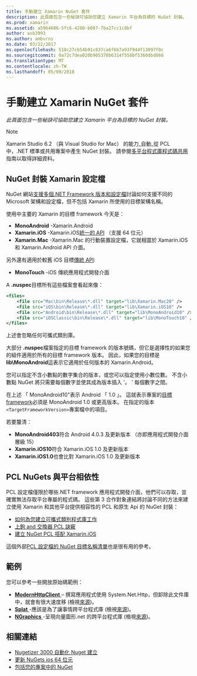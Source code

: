 ```yaml
---
title: 手動建立 Xamarin NuGet 套件
description: 此頁面包含一些秘訣可協助您建立 Xamarin 平台為目標的 NuGet 封裝。
ms.prod: xamarin
ms.assetid: a5964686-5fc6-4280-b087-7ba27cc1c8bf
author: asb3993
ms.author: amburns
ms.date: 03/22/2017
ms.openlocfilehash: 510c27cb54b91c837ca6f6b7a93f944f13097f0c
ms.sourcegitcommit: 0a72c7dea020b965378b6314f558bf5360dbd066
ms.translationtype: MT
ms.contentlocale: zh-TW
ms.lasthandoff: 05/09/2018
---
```

# <a name="manually-creating-nuget-packages-for-xamarin"></a>手動建立 Xamarin NuGet 套件

_此頁面包含一些秘訣可協助您建立 Xamarin 平台為目標的 NuGet 封裝。_

> [!NOTE]
> Xamarin Studio 6.2 （與 Visual Studio for Mac） 的能力_自動_從 PCL 中，.NET 標準或共用專案中產生 NuGet 封裝。 請參閱[多平台程式庫程式碼共用](~/cross-platform/app-fundamentals/nuget-multiplatform-libraries/index.md)指南以取得詳細資料。

## <a name="nuget-package-xamarin-profiles"></a>NuGet 封裝 Xamarin 設定檔

NuGet 網站[支援多個.NET Framework 版本和設定檔](https://docs.nuget.org/create/enforced-package-conventions)討論如何支援不同的 Microsoft 架構和設定檔，但不包括 Xamarin 所使用的目標架構名稱。

使用中主要的 Xamarin 的目標 framework 今天是：

* **MonoAndroid** -Xamarin.Android
* **Xamarin.iOS** -Xamarin.iOS[統一的 API](~/cross-platform/macios/unified/index.md) （支援 64 位元）
* **Xamarin.Mac** -Xamarin.Mac 的行動裝置設定檔，它就相當於 Xamarin.iOS 和 Xamarin.Android API 介面。

另外還有適用於較舊 iOS 目標[傳統 API](~/cross-platform/macios/unified/index.md):

* **MonoTouch** -iOS 傳統應用程式開發介面

A **.nuspec**目標所有這些檔案會看起來像：

```xml
<files>
    <file src="Mac\bin\Release\*.dll" target="lib\Xamarin.Mac20" />
    <file src="iOS\bin\Release\*.dll" target="lib\Xamarin.iOS10" />
    <file src="Android\bin\Release\*.dll" target="lib\MonoAndroid10" />
    <file src="iOSClassic\bin\Release\*.dll" target="lib\MonoTouch10" />
</files>
```

上述會忽略任何可攜式類別庫。

大部分 **.nuspec**檔案指定的目標 framework 的版本號碼，但它是選擇性的如果您的組件適用於所有的目標 framework 版本。 因此，如果您的目標是**lib\MonoAndroid**這表示它適用於任何版本的 Xamarin.Android。

您可以指定不含小數點的數字集合的版本，或您可以指定使用小數位數。 不含小數點 NuGet 將只需要每個數字並使其成為版本插入 '。 ' 每個數字之間。

在上述 「 MonoAndroid10"表示 Android 「 1.0 」。 這就表示專案的[目標 framework](~/android/app-fundamentals/android-api-levels.md)必須是 MonoAndroid 1.0 或更高版本。 在指定的版本`<TargetFrameworkVersion>`專案檔中的項目。

若要釐清：

- **MonoAndroid403**符合 Android 4.0.3 及更新版本 （亦即應用程式開發介面層級 15）
- **Xamarin.iOS10**符合 Xamarin.iOS 1.0 及更新版本
- **Xamarin.iOS1.0**也會比對 Xamarin.iOS 1.0 及更新版本


## <a name="pcl-nugets-with-platform-dependencies"></a>PCL NuGets 與平台相依性

PCL 設定檔僅限於哪些.NET framework 應用程式開發介面，他們可以存取，並確實無法存取平台專屬的程式碼。 這些第 3 合作對象連結將討論不同的方法來建立使用 Xamarin 和其他平台提供相容性的 PCL 和原生 Api 的 NuGet 封裝：

- [如何為您建立可攜式類別程式庫工作](http://blogs.msdn.com/b/dsplaisted/archive/2012/08/27/how-to-make-portable-class-libraries-work-for-you.aspx)
- [上鉤 and 交換器 PCL 訣竅](http://log.paulbetts.org/the-bait-and-switch-pcl-trick/)
- [建立 NuGet PCL 搭配 Xamarin.iOS](http://www.jimbobbennett.io/creating-a-nuget-pcl-that-works-with-xamarin-ios/)

這個外部[PCL 設定檔的 NuGet 目標名稱清單](http://embed.plnkr.co/03ck2dCtnJogBKHJ9EjY)也是很有用的參考。

## <a name="examples"></a>範例

您可以參考一些開放原始碼範例：

- [**ModernHttpClient** ](https://www.nuget.org/packages/modernhttpclient/) – 撰寫應用程式使用 System.Net.Http，但卸除此文件庫中，就會有很大速度移 (檢視[來源](https://github.com/paulcbetts/ModernHttpClient))。
- [**Splat** ](https://www.nuget.org/packages/Splat/) -應該是為了讓事情跨平台程式庫 (檢視[來源](https://github.com/paulcbetts/Splat))。
- [**NGraphics** ](https://www.nuget.org/packages/NGraphics/) -呈現向量圖形.net 的跨平台程式庫 (檢視[來源](https://github.com/praeclarum/NGraphics/blob/master/NGraphics.nuspec))。


## <a name="related-links"></a>相關連結

- [Nugetizer 3000 自動化 Nuget 建立](~/cross-platform/app-fundamentals/nuget-multiplatform-libraries/index.md)
- [更新 NuGets ios 64 位元](http://blog.xamarin.com/how-to-update-nuget-packages-for-64-bit/)
- [包括您的專案中的 NuGet](/visualstudio/mac/nuget-walkthrough/index.md)
